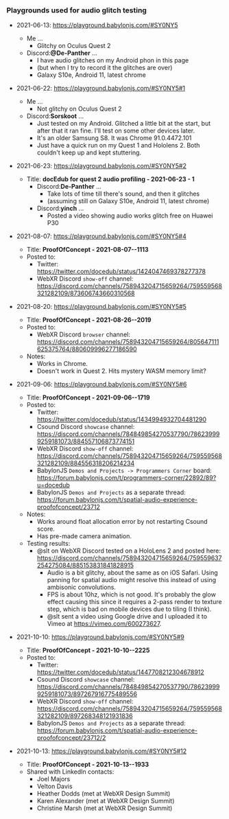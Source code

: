
### Playgrounds used for audio glitch testing

- 2021-06-13: https://playground.babylonjs.com/#SY0NY5
    - Me ...
        - Glitchy on Oculus Quest 2
    - Discord:**@De-Panther** ...
        - I have audio glitches on my Android phon in this page
        - (but when I try to record it the glitches are over)
        - Galaxy S10e, Android 11, latest chrome

- 2021-06-22: https://playground.babylonjs.com/#SY0NY5#1
    - Me ...
        - Not glitchy on Oculus Quest 2
    - Discord:**Sorskoot** ...
        - Just tested on my Android. Glitched a little bit at the start, but after that it ran fine. I'll test on some other devices later.
        - It's an older Samsung S8. It was Chrome 91.0.4472.101
        - Just have a quick run on my Quest 1 and Hololens 2. Both couldn't keep up and kept stuttering.

- 2021-06-23: https://playground.babylonjs.com/#SY0NY5#2
    - Title: **docEdub for quest 2 audio profiling - 2021-06-23 - 1**
        - Discord:**De-Panther** ...
            - Take lots of time till there's sound, and then it glitches
            - (assuming still on Galaxy S10e, Android 11, latest chrome)
        - Discord:**yinch** ...
            - Posted a video showing audio works glitch free on Huawei P30

- 2021-08-07: https://playground.babylonjs.com/#SY0NY5#4
    - Title: **ProofOfConcept - 2021-08-07--1113**
    - Posted to:
        - Twitter: https://twitter.com/docedub/status/1424047469378277378
        - WebXR Discord `show-off` channel: https://discord.com/channels/758943204715659264/759559568321282109/873606743660310568

- 2021-08-20: https://playground.babylonjs.com/#SY0NY5#5
    - Title: **ProofOfConcept - 2021-08-26--2019**
    - Posted to:
        - WebXR Discord `browser` channel: https://discord.com/channels/758943204715659264/805647111625375764/880609996277186590
    - Notes:
        - Works in Chrome.
        - Doesn't work in Quest 2. Hits mystery WASM memory limit?

- 2021-09-06: https://playground.babylonjs.com/#SY0NY5#6
    - Title: **ProofOfConcept - 2021-09-06--1719**
    - Posted to:
        - Twitter: https://twitter.com/docedub/status/1434994932704481290
        - Csound Discord `showcase` channel: https://discord.com/channels/784849854270537790/786239999259181073/884557106873774151
        - WebXR Discord `show-off` channel: https://discord.com/channels/758943204715659264/759559568321282109/884556318206214234
        - BabylonJS `Demos and Projects -> Programmers Corner` board: https://forum.babylonjs.com/t/programmers-corner/22892/89?u=docedub
        - BabylonJS `Demos and Projects` as a separate thread: https://forum.babylonjs.com/t/spatial-audio-experience-proofofconcept/23712
    - Notes:
        - Works around float allocation error by not restarting Csound score.
        - Has pre-made camera animation.
    - Testing results:
        - @slt on WebXR Discord tested on a HoloLens 2 and posted here: https://discord.com/channels/758943204715659264/759559637254275084/885153831841828915
            - Audio is a bit glitchy, about the same as on iOS Safari. Using panning for spatial audio might resolve this instead of using ambisonic convolutions.
            - FPS is about 10hz, which is not good. It's probably the glow effect causing this since it requires a 2-pass render to texture step, which is bad on mobile devices due to tiling (I think).
            - @slt sent a video using Google drive and I uploaded it to Vimeo at https://vimeo.com/600273627.

- 2021-10-10: https://playground.babylonjs.com/#SY0NY5#9
    - Title: **ProofOfConcept - 2021-10-10--2225**
    - Posted to:
        - Twitter: https://twitter.com/docedub/status/1447708212304678912
        - Csound Discord `showcase` channel: https://discord.com/channels/784849854270537790/786239999259181073/897267916775489556
        - WebXR Discord `show-off` channel: https://discord.com/channels/758943204715659264/759559568321282109/897268348121931836
        - BabylonJS `Demos and Projects` as a separate thread: https://forum.babylonjs.com/t/spatial-audio-experience-proofofconcept/23712/2

- 2021-10-13: https://playground.babylonjs.com/#SY0NY5#12
    - Title: **ProofOfConcept - 2021-10-13--1933**
    - Shared with LinkedIn contacts:
        - Joel Majors
        - Velton Davis
        - Heather Dodds (met at WebXR Design Summit)
        - Karen Alexander (met at WebXR Design Summit)
        - Christine Marsh (met at WebXR Design Summit)
